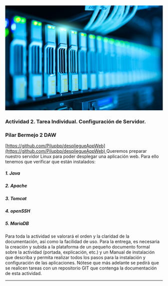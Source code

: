 ![](1.jpg)
### Actividad 2. Tarea Individual. Configuración de Servidor.
### Pilar Bermejo 2 DAW
[[https://github.com/Pilupbp/despliegueAppWeb](https://github.com/Pilupbp/despliegueAppWeb)
](#)
Queremos preparar nuestro servidor Linux para poder desplegar una aplicación web. Para ello tenemos que verificar que están instalados:
##### 1.	Java
##### 2.	Apache
##### 3.	Tomcat
##### 4.	openSSH
##### 5.	MariaDB

Para toda la actividad se valorará el orden y la claridad de la documentación, así como la facilidad de uso.
Para la entrega, es necesaria la creación y subida a la plataforma de un pequeño documento formal sobre la actividad (portada, explicación, etc.) y un Manual de instalación que describa y permita realizar todos los pasos para la instalación y configuración de las aplicaciones.
Nótese que más adelante se pedirá que se realicen tareas con un repositorio GIT que contenga la documentación de esta actividad.
____________________________________________________________
